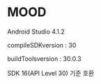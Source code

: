 # MOOD

Android Studio 4.1.2

compileSDKversion : 30

buildToolsversion : 30.0.3

SDK 16(API Level 30) 기준 호환


